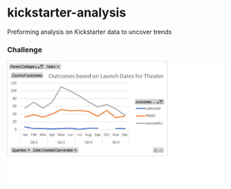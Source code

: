 # kickstarter-analysis
Preforming analysis on Kickstarter data to uncover trends
### Challenge
![Outcomes based on Launch Date for Theater](https://github.com/RudyR32/kickstarter-analysis/blob/master/Outcomes%20based%20on%20Launch%20Date%20for%20Theater.png)
